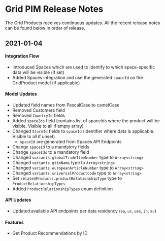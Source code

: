 # Grid PIM Release Notes
The Grid Products receives continuous updates. All the recent release notes can be found below in order of release. 

## 2021-01-04

#### Integration Flow
- Introduced Spaces which are used to identify to which space-specific data will be visible (if set)
- Added Spaces integration and use the generated `spaceId` on the GridProduct model (if applicable)

#### Model Updates
- Updated field names from PascalCase to camelCase
- Removed Customers field
- Removed `CountryId` fields
- Added `spaceIds` field (contains list of spaceIds where the product will be visible. Visible to all if empty array)
- Changed `StoreId` fields to `spaceId` (identifier where data is applicable. Visible to all if unset)
   - `spaceId` are generated from Spaces API Endpoints
- Change `spaceId` to a mandatory fields
- Change `spaceIds` to a mandatory field
- Changed `variants.globalTradeItemNumber` type to `Array<string>`
- Changed `variants.gtinName` type to `Array<string>`
- Changed `variants.europeanArticleNumber` type to `Array<string>`
- Changed `variants.universalProductCode` type to `Array<string>`
- Set `relatedProducts.productRelationshipType` type to `ProductRelationshipTypes`
- Added `ProductRelationshipTypes` enum definition

#### API Updates
- Updated available API endpoints per data residency (`eu`, `us`, `uae`, `in`, `au`)

#### Features
- Get Product Recommendations by ID
